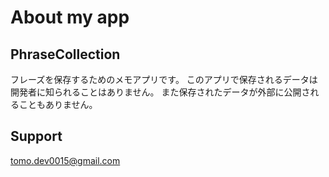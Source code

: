 # About my app

## PhraseCollection
フレーズを保存するためのメモアプリです。
このアプリで保存されるデータは開発者に知られることはありません。
また保存されたデータが外部に公開されることもありません。

## Support
tomo.dev0015@gmail.com
